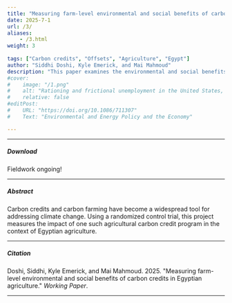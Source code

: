 ```yaml
---
title: "Measuring farm-level environmental and social benefits of carbon credits in Egyptian agriculture" 
date: 2025-7-1
url: /3/
aliases: 
    - /3.html
weight: 3
  
tags: ["Carbon credits", "Offsets", "Agriculture", "Egypt"]
author: "Siddhi Doshi, Kyle Emerick, and Mai Mahmoud"
description: "This paper examines the environmental and social benefits of carbon credits in Egypt." 
#cover:
#    image: "/1.png"
#    alt: "Rationing and frictional unemployment in the United States, 1964–2009"
#    relative: false
#editPost:
#    URL: "https://doi.org/10.1086/711307"
#    Text: "Environmental and Energy Policy and the Economy"

---
```


---

##### Download

Fieldwork ongoing!

---

##### Abstract
Carbon credits and carbon farming have become a widespread tool for addressing climate change. Using a randomized control trial, this project measures the impact of one such agricultural carbon credit program in the context of Egyptian agriculture. 



---

##### Citation

Doshi, Siddhi, Kyle Emerick, and Mai Mahmoud. 2025. "Measuring farm-level environmental and social benefits of carbon credits in Egyptian agriculture." *Working Paper*. 

---

